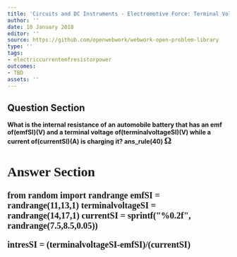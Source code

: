 ```yaml
---
title: 'Circuits and DC Instruments - Electromotive Force: Terminal Voltage'
author: ''
date: 10 January 2018
editor: ''
source: https://github.com/openwebwork/webwork-open-problem-library
type: ''
tags:
- electriccurrentemfresistorpower
outcomes:
- TBD
assets: ''
---
```


## Question Section 

<b>
What is the internal resistance of an automobile battery that has an emf of(emfSI)(V) and a terminal voltage of(terminalvoltageSI)(V) while a current of(currentSI)(A) is charging it?
ans_rule(40) <span style="font-family: 'Times'; font-size: 20px";>&Omega;<span>


## Answer Section

from random import randrange
emfSI = randrange(11,13,1)
terminalvoltageSI = randrange(14,17,1)
currentSI = sprintf("%0.2f", randrange(7.5,8.5,0.05))

intresSI = (terminalvoltageSI-emfSI)/(currentSI)